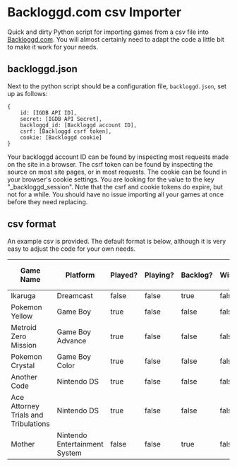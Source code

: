 # Backloggd.com csv Importer

Quick and dirty Python script for importing games from a csv file into [Backloggd.com](https://www.backloggd.com).
You will almost certainly need to adapt the code a little bit to make it work for your needs.

## backloggd.json
Next to the python script should be a configuration file, `backloggd.json`, set up as follows:
```
{
	id: [IGDB API ID],
	secret: [IGDB API Secret],
	backloggd_id: [Backloggd account ID],
	csrf: [Backloggd csrf token],
	cookie: [Backloggd cookie]
}
```
Your backloggd account ID can be found by inspecting most requests made on the site in a browser.
The csrf token can be found by inspecting the source on most site pages, or in most requests.
The cookie can be found in your browser's cookie settings. You are looking for the value to the key "_backloggd_session".
Note that the csrf and cookie tokens do expire, but not for a while. You should have no issue importing all your games at once before they need replacing.

## csv format
An example csv is provided. The default format is below, although it is very easy to adjust the code for your own needs.

Game Name | Platform | Played? | Playing? | Backlog? | Wishlist? | Status | Rating (out of 10)
----------|----------|---------|----------|----------|-----------|--------|-------------------
Ikaruga | Dreamcast | false | false | true | false | completed | 
Pokemon Yellow | Game Boy | true | false | false | false | completed | 9
Metroid Zero Mission | Game Boy Advance | true | false | false | false | retired | 9
Pokemon Crystal | Game Boy Color | true | false | false | false | shelved | 9
Another Code | Nintendo DS | true | false | false | false | abandoned | 7
Ace Attorney Trials and Tribulations | Nintendo DS | true | false | false | false | played | 8
Mother | Nintendo Entertainment System | false | false | true | false | completed | 
